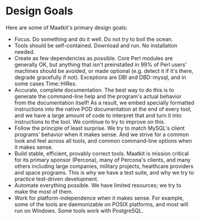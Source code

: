 # Design Goals #

Here are some of Maatkit's primary design goals:

  * Focus.  Do something and do it well.  Do not try to boil the ocean.
  * Tools should be self-contained.  Download and run.  No installation needed.
  * Create as few dependencies as possible.  Core Perl modules are generally OK, but anything that isn't preinstalled in 99% of Perl users' machines should be avoided, or made optional (e.g. detect it if it's there, degrade gracefully if not).  Exceptions are DBI and DBD::mysql, and in some cases Time::HiRes.
  * Accurate, complete documentation.  The best way to do this is to generate the command-line help and the program's actual behavior from the documentation itself!  As a result, we embed specially formatted instructions into the native POD documentation at the end of every tool, and we have a large amount of code to interpret that and turn it into instructions to the tool.  We continue to try to improve on this.
  * Follow the principle of least surprise.  We try to match MySQL's client programs' behavior when it makes sense.  And we strive for a common look and feel across all tools, and common command-line options when it makes sense.
  * Build stable, efficient, provably correct tools.  Maatkit is mission critical for its primary sponsor (Percona), many of Percona's clients, and many others including large companies, military projects, healthcare providers and space programs.  This is why we have a test suite, and why we try to practice test-driven development.
  * Automate everything possible.  We have limited resources; we try to make the most of them.
  * Work for platform-independence when it makes sense.  For example, some of the tools are daemonizable on POSIX platforms, and most will run on Windows.  Some tools work with PostgreSQL.